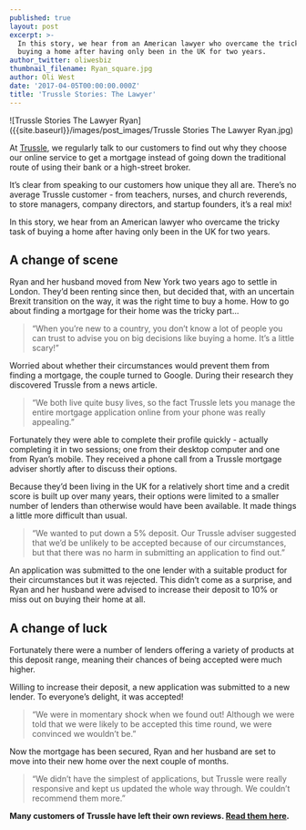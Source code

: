 ```yaml
---
published: true
layout: post
excerpt: >-
  In this story, we hear from an American lawyer who overcame the tricky task of
  buying a home after having only been in the UK for two years.
author_twitter: oliwesbiz
thumbnail_filename: Ryan_square.jpg
author: Oli West
date: '2017-04-05T00:00:00.000Z'
title: 'Trussle Stories: The Lawyer'
---
```

![Trussle Stories The Lawyer Ryan]({{site.baseurl}}/images/post_images/Trussle Stories The Lawyer Ryan.jpg)

At [Trussle](https://trussle.com/), we regularly talk to our customers to find out why they choose our online service to get a mortgage instead of going down the traditional route of using their bank or a high-street broker.

It’s clear from speaking to our customers how unique they all are. There’s no average Trussle customer - from teachers, nurses, and church reverends, to store managers, company directors, and startup founders, it’s a real mix!

In this story, we hear from an American lawyer who overcame the tricky task of buying a home after having only been in the UK for two years.

## A change of scene

Ryan and her husband moved from New York two years ago to settle in London. They’d been renting since then, but decided that, with an uncertain Brexit transition on the way, it was the right time to buy a home. How to go about finding a mortgage for their home was the tricky part...

> “When you’re new to a country, you don’t know a lot of people you can trust to advise you on big decisions like buying a home. It’s a little scary!”

Worried about whether their circumstances would prevent them from finding a mortgage, the couple turned to Google. During their research they discovered Trussle from a news article.

> “We both live quite busy lives, so the fact Trussle lets you manage the entire mortgage application online from your phone was really appealing.”

Fortunately they were able to complete their profile quickly - actually completing it in two sessions; one from their desktop computer and one from Ryan’s mobile. They received a phone call from a Trussle mortgage adviser shortly after to discuss their options.

Because they’d been living in the UK for a relatively short time and a credit score is built up over many years, their options were limited to a smaller number of lenders than otherwise would have been available. It made things a little more difficult than usual.

> “We wanted to put down a 5% deposit. Our Trussle adviser suggested that we’d be unlikely to be accepted because of our circumstances, but that there was no harm in submitting an application to find out.”

An application was submitted to the one lender with a suitable product for their circumstances but it was rejected. This didn’t come as a surprise, and Ryan and her husband were advised to  increase their deposit to 10% or miss out on buying their home at all.

## A change of luck

Fortunately there were a number of lenders offering a variety of products at this deposit range, meaning their chances of being accepted were much higher.

Willing to increase their deposit, a new application was submitted to a new lender. To everyone’s delight, it was accepted!

> “We were in momentary shock when we found out! Although we were told that we were likely to be accepted this time round, we were convinced we wouldn’t be.”

Now the mortgage has been secured, Ryan and her husband are set to move into their new home over the next couple of months.

> “We didn’t have the simplest of applications, but Trussle were really responsive and kept us updated the whole way through. We couldn’t recommend them more.”

**Many customers of Trussle have left their own reviews. [Read them here](https://uk.trustpilot.com/review/trussle.com).**
